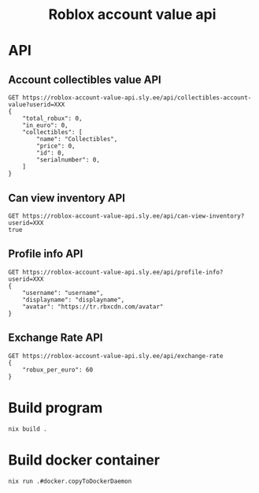 <h1 align="center">Roblox account value api</h1>

# API 

## Account collectibles value API
```
GET https://roblox-account-value-api.sly.ee/api/collectibles-account-value?userid=XXX
{
	"total_robux": 0,
	"in_euro": 0,
	"collectibles": [
	    "name": "Collectibles",
	    "price": 0,
	    "id": 0,
	    "serialnumber": 0,
	]
}
```

## Can view inventory API
```
GET https://roblox-account-value-api.sly.ee/api/can-view-inventory?userid=XXX
true
```

## Profile info API
```
GET https://roblox-account-value-api.sly.ee/api/profile-info?userid=XXX
{
    "username": "username",
    "displayname": "displayname",
    "avatar": "https://tr.rbxcdn.com/avatar"
}
```

## Exchange Rate API
```
GET https://roblox-account-value-api.sly.ee/api/exchange-rate
{
    "robux_per_euro": 60
}
```

## 
# Build program
```
nix build .
```

# Build docker container
```
nix run .#docker.copyToDockerDaemon
```